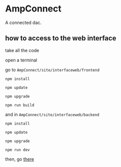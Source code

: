 # AmpConnect
A connected dac. 

## how to access to the web interface

take all the code

open a terminal

go to ```AmpConnect/site/interfaceweb/frontend```

```
npm install

npm update

npm upgrade

npm run build

```
and in ```AmpConnect/site/interfaceweb/backend```

```
npm install

npm update

npm upgrade

npm run dev
```

then, go [there](localhost:8080)
